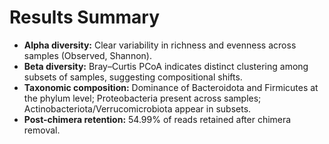 # Results Summary

- **Alpha diversity:** Clear variability in richness and evenness across samples (Observed, Shannon).
- **Beta diversity:** Bray–Curtis PCoA indicates distinct clustering among subsets of samples, suggesting compositional shifts.
- **Taxonomic composition:** Dominance of Bacteroidota and Firmicutes at the phylum level; Proteobacteria present across samples; Actinobacteriota/Verrucomicrobiota appear in subsets.
- **Post-chimera retention:** 54.99% of reads retained after chimera removal.

